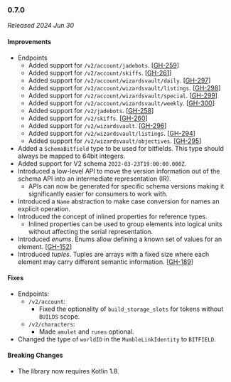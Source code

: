### 0.7.0

_Released 2024 Jun 30_

#### Improvements

- Endpoints
  - Added support for `/v2/account/jadebots`. [[GH-259](https://github.com/GW2ToolBelt/api-generator/issues/259)]
  - Added support for `/v2/account/skiffs`. [[GH-261](https://github.com/GW2ToolBelt/api-generator/issues/261)]
  - Added support for `/v2/account/wizardsvault/daily`. [[GH-297](https://github.com/GW2ToolBelt/api-generator/issues/297)]
  - Added support for `/v2/account/wizardsvault/listings`. [[GH-298](https://github.com/GW2ToolBelt/api-generator/issues/298)]
  - Added support for `/v2/account/wizardsvault/special`. [[GH-299](https://github.com/GW2ToolBelt/api-generator/issues/299)]
  - Added support for `/v2/account/wizardsvault/weekly`. [[GH-300](https://github.com/GW2ToolBelt/api-generator/issues/300)]
  - Added support for `/v2/jadebots`. [[GH-258](https://github.com/GW2ToolBelt/api-generator/issues/258)]
  - Added support for `/v2/skiffs`. [[GH-260](https://github.com/GW2ToolBelt/api-generator/issues/260)]
  - Added support for `/v2/wizardsvault`. [[GH-296](https://github.com/GW2ToolBelt/api-generator/issues/296)]
  - Added support for `/v2/wizardsvault/listings`. [[GH-294](https://github.com/GW2ToolBelt/api-generator/issues/294)]
  - Added support for `/v2/wizardsvault/objectives`. [[GH-295](https://github.com/GW2ToolBelt/api-generator/issues/295)]
- Added a `SchemaBitfield` type to be used for bitfields. This type should
  always be mapped to 64bit integers.
- Added support for V2 schema `2022-03-23T19:00:00.000Z`.
- Introduced a low-level API to move the version information out of the schema
  API into an intermediate representation (IR).
  - APIs can now be generated for specific schema versions making it
    significantly easier for consumers to work with.
- Introduced a `Name` abstraction to make case conversion for names an explicit
  operation.
- Introduced the concept of inlined properties for reference types.
  - Inlined properties can be used to group elements into logical units without
    affecting the serial representation.
- Introduced _enums_. Enums allow defining a known set of values for an element. [[GH-152](https://github.com/GW2ToolBelt/api-generator/issues/152)]
- Introduced _tuples_. Tuples are arrays with a fixed size where each element
  may carry different semantic information. [[GH-189](https://github.com/GW2ToolBelt/api-generator/issues/189)]

#### Fixes

- Endpoints:
  - `/v2/account`:
    - Fixed the optionality of `build_storage_slots` for tokens without `BUILDS`
      scope.
  - `/v2/characters`:
    - Made `amulet` and `runes` optional. 
- Changed the type of `worldID` in the `MumbleLinkIdentity` to `BITFIELD`.

#### Breaking Changes

- The library now requires Kotlin 1.8.